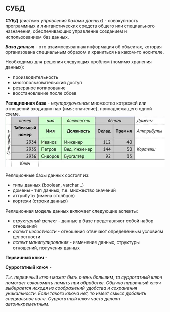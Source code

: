 ## СУБД

_**СУБД** (система управления базами данных)_ - совокупность программных и лингвистических средств общего или специального назначения, обеспечивающих управление созданием и использованием баз данных.

_**База данных**_ - это взаимосвязанная информация об объектах, которая организована специальным образом и храниться на каком-то носителе.

Необходимы для решения следующих проблем (помимо хранения данных):
- производительность
- многопользовательский доступ
- резервное копирование
- восстановление после сбоев

**Реляционная база** - *неупорядоченное* множество котрежей или отношений входящих пар {имя; значение}, принадлежащего одной схеме.
![Alt text](image.png)

Реляционные базы данных состоят из:
- типы данных (boolean, varchar...)
- домены - тип данных, т.е. множество значений
- аттрибуты (имена столбцов)
- кортежи (строки данных)

Реляционная модель данных включает следующие аспекты:
- _структурный аспект_ - данные в базе представляют собой набор отношений
- _аспект целостности_ - отношения отвечают определенным условиям целостности
- _аспект манипулирования_ - изменение данных, структуры отношений, получения данных

**Первичный ключ** - 

**Суррогатный ключ** - 

_Т.к. первичный ключ может быть очень большим, то суррогатный ключ помогает сэкономить память при обработке. Обычно первичный ключ выбирается исходя из соображений удобства и сохранения уникальности. Если такого ключа нет, то имеет смысл добавить специальное поле. Суррогатный ключ часто делают автоинкрементным._